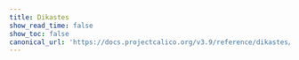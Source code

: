 ```yaml
---
title: Dikastes
show_read_time: false
show_toc: false
canonical_url: 'https://docs.projectcalico.org/v3.9/reference/dikastes/index'
---
```

